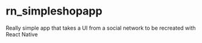 # rn_simpleshopapp
Really simple app that takes a UI from a social network to be recreated with React Native
